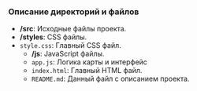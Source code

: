 ### Описание директорий и файлов

- **/src**: Исходные файлы проекта.
- **/styles**: CSS файлы.
- `style.css`: Главный CSS файл.
  - **/js**: JavaScript файлы.
  - `app.js`: Логика карты и интерфейс
  - `index.html`: Главный HTML файл.
  - `README.md`: Данный файл с описанием проекта.
